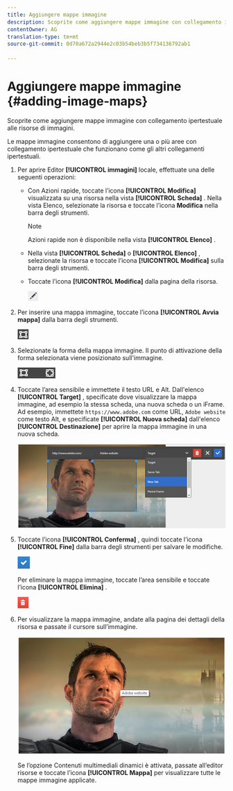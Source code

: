 ```yaml
---
title: Aggiungere mappe immagine
description: Scoprite come aggiungere mappe immagine con collegamento ipertestuale alle risorse di immagini.
contentOwner: AG
translation-type: tm+mt
source-git-commit: 0d70a672a2944e2c03b54beb3b5f734136792ab1

---
```



# Aggiungere mappe immagine {#adding-image-maps}

Scoprite come aggiungere mappe immagine con collegamento ipertestuale alle risorse di immagini.

Le mappe immagine consentono di aggiungere una o più aree con collegamento ipertestuale che funzionano come gli altri collegamenti ipertestuali.

1. Per aprire Editor **[!UICONTROL immagini]** locale, effettuate una delle seguenti operazioni:

   * Con Azioni rapide, toccate l’icona **[!UICONTROL Modifica]** visualizzata su una risorsa nella vista **[!UICONTROL Scheda]** . Nella vista Elenco, selezionate la risorsa e toccate l’icona **Modifica** nella barra degli strumenti.

      >[!NOTE]
      >
      >Azioni rapide non è disponibile nella vista **[!UICONTROL Elenco]** .

   * Nella vista **[!UICONTROL Scheda]** o **[!UICONTROL Elenco]** , selezionate la risorsa e toccate l’icona **[!UICONTROL Modifica]** sulla barra degli strumenti.
   * Toccate l’icona **[!UICONTROL Modifica]** dalla pagina della risorsa.

      ![chlimage_1-420](assets/chlimage_1-420.png)

1. Per inserire una mappa immagine, toccate l’icona **[!UICONTROL Avvia mappa]** dalla barra degli strumenti.

   ![chlimage_1-421](assets/chlimage_1-421.png)

1. Selezionate la forma della mappa immagine. Il punto di attivazione della forma selezionata viene posizionato sull&#39;immagine.

   ![chlimage_1-422](assets/chlimage_1-422.png)

1. Toccate l’area sensibile e immettete il testo URL e Alt. Dall&#39;elenco **[!UICONTROL Target]** , specificate dove visualizzare la mappa immagine, ad esempio la stessa scheda, una nuova scheda o un iFrame. Ad esempio, immettete `https://www.adobe.com` come URL, `Adobe website` come testo Alt, e specificate **[!UICONTROL Nuova scheda]** dall&#39;elenco **[!UICONTROL Destinazione]** per aprire la mappa immagine in una nuova scheda.

   ![chlimage_1-423](assets/chlimage_1-423.png)

1. Toccate l’icona **[!UICONTROL Conferma]** , quindi toccate l’icona **[!UICONTROL Fine]** dalla barra degli strumenti per salvare le modifiche.

   ![chlimage_1-424](assets/chlimage_1-424.png)

   Per eliminare la mappa immagine, toccate l’area sensibile e toccate l’icona **[!UICONTROL Elimina]** .

   ![chlimage_1-425](assets/chlimage_1-425.png)

1. Per visualizzare la mappa immagine, andate alla pagina dei dettagli della risorsa e passate il cursore sull’immagine.

   ![chlimage_1-426](assets/chlimage_1-426.png)

   Se l’opzione Contenuti multimediali dinamici è attivata, passate all’editor risorse e toccate l’icona **[!UICONTROL Mappa]** per visualizzare tutte le mappe immagine applicate.
